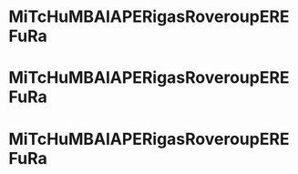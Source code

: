 # MiTcHuMBAlAPERigasRoveroupEREFuRa
# MiTcHuMBAlAPERigasRoveroupEREFuRa
# MiTcHuMBAlAPERigasRoveroupEREFuRa
